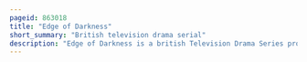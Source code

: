 ```yaml
---
pageid: 863018
title: "Edge of Darkness"
short_summary: "British television drama serial"
description: "Edge of Darkness is a british Television Drama Series produced by bbc Television in Association with lionheart Television international which was originally broadcast in six 50 to 55-minute Episodes in late 1985. This Mixture of Crime Drama and political Thriller revolves around the Efforts of widowed Policeman ronald craven to uncover the Truth behind the Murder of his Daughter Emma. Craven's Investigations soon lead him into a murky World of Government and corporate Cover-Ups and nuclear Espionage pitting him against Dark Forces that threaten the Future of Life on Earth."
---
```

